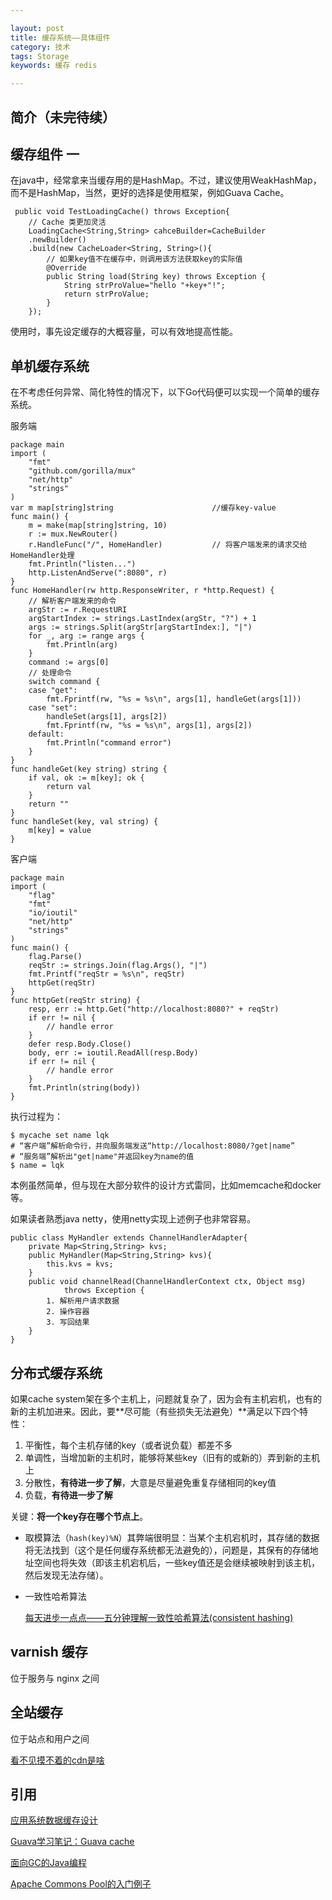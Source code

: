 ```yaml
---

layout: post
title: 缓存系统——具体组件
category: 技术
tags: Storage
keywords: 缓存 redis

---
```


## 简介（未完待续） 



## 缓存组件 一 

在java中，经常拿来当缓存用的是HashMap。不过，建议使用WeakHashMap，而不是HashMap，当然，更好的选择是使用框架，例如Guava Cache。

     public void TestLoadingCache() throws Exception{
        // Cache 类更加灵活
        LoadingCache<String,String> cahceBuilder=CacheBuilder
        .newBuilder()
        .build(new CacheLoader<String, String>(){
            // 如果key值不在缓存中，则调用该方法获取key的实际值
            @Override
            public String load(String key) throws Exception {        
                String strProValue="hello "+key+"!";                
                return strProValue;
            }
        });  
        

使用时，事先设定缓存的大概容量，可以有效地提高性能。      


## 单机缓存系统

在不考虑任何异常、简化特性的情况下，以下Go代码便可以实现一个简单的缓存系统。

服务端

    package main 
    import (
    	"fmt"
    	"github.com/gorilla/mux"
    	"net/http"
    	"strings"
    ) 
    var m map[string]string                      //缓存key-value
    func main() {
       	m = make(map[string]string, 10)
    	r := mux.NewRouter()
    	r.HandleFunc("/", HomeHandler)           // 将客户端发来的请求交给HomeHandler处理
    	fmt.Println("listen...")
    	http.ListenAndServe(":8080", r)
    }    
    func HomeHandler(rw http.ResponseWriter, r *http.Request) {  
        // 解析客户端发来的命令
    	argStr := r.RequestURI
    	argStartIndex := strings.LastIndex(argStr, "?") + 1
    	args := strings.Split(argStr[argStartIndex:], "|")
    	for _, arg := range args {
    		fmt.Println(arg)
    	}
    	command := args[0]
    	// 处理命令
    	switch command {
    	case "get":
    		fmt.Fprintf(rw, "%s = %s\n", args[1], handleGet(args[1]))
    	case "set":
    		handleSet(args[1], args[2])
    		fmt.Fprintf(rw, "%s = %s\n", args[1], args[2])
    	default:
    		fmt.Println("command error")
    	}
    }
    func handleGet(key string) string {
    	if val, ok := m[key]; ok {
    		return val
    	}
    	return ""
    }
    func handleSet(key, val string) {
    	m[key] = value
    }

客户端

    package main   
    import (
    	"flag"
    	"fmt"
    	"io/ioutil"
    	"net/http"
    	"strings"
    )
    func main() {
    	flag.Parse()
    	reqStr := strings.Join(flag.Args(), "|")    
    	fmt.Printf("reqStr = %s\n", reqStr)    
    	httpGet(reqStr)    
    }    
    func httpGet(reqStr string) {
    	resp, err := http.Get("http://localhost:8080?" + reqStr)
    	if err != nil {
    		// handle error
    	}  
    	defer resp.Body.Close()
    	body, err := ioutil.ReadAll(resp.Body)
    	if err != nil {
    		// handle error
    	}  
    	fmt.Println(string(body))
    }
    

执行过程为：

    $ mycache set name lqk
    # “客户端”解析命令行，并向服务端发送“http://localhost:8080/?get|name”
    # “服务端”解析出"get|name"并返回key为name的值
    $ name = lqk
    
本例虽然简单，但与现在大部分软件的设计方式雷同，比如memcache和docker等。

如果读者熟悉java netty，使用netty实现上述例子也非常容易。

    public class MyHandler extends ChannelHandlerAdapter{
        private Map<String,String> kvs;
        public MyHandler(Map<String,String> kvs){
            this.kvs = kvs;
        }
        public void channelRead(ChannelHandlerContext ctx, Object msg)
        		throws Exception {
        	1. 解析用户请求数据
        	2. 操作容器
        	3. 写回结果
        }
    }

## 分布式缓存系统

如果cache system架在多个主机上，问题就复杂了，因为会有主机宕机，也有的新的主机加进来。因此，要**尽可能（有些损失无法避免）**满足以下四个特性：

1. 平衡性，每个主机存储的key（或者说负载）都差不多
2. 单调性，当增加新的主机时，能够将某些key（旧有的或新的）弄到新的主机上
3. 分散性，**有待进一步了解**，大意是尽量避免重复存储相同的key值
4. 负载，**有待进一步了解**

关键：**将一个key存在哪个节点上**。

- 取模算法（`hash(key)%N`）其弊端很明显：当某个主机宕机时，其存储的数据将无法找到（这个是任何缓存系统都无法避免的），问题是，其保有的存储地址空间也将失效（即该主机宕机后，一些key值还是会继续被映射到该主机，然后发现无法存储）。
- 一致性哈希算法

    [每天进步一点点——五分钟理解一致性哈希算法(consistent hashing)][]
    
## varnish 缓存

位于服务与 nginx 之间
    
## 全站缓存

位于站点和用户之间

[看不见摸不着的cdn是啥](http://qiankunli.github.io/2018/03/29/cdn.html)

## 引用

[应用系统数据缓存设计][]

[Guava学习笔记：Guava cache][]

[面向GC的Java编程][]

[Apache Commons Pool的入门例子][]

[应用系统数据缓存设计]: http://www.tuicool.com/articles/nYvy2a
[Guava学习笔记：Guava cache]: http://www.cnblogs.com/peida/p/Guava_Cache.html
[面向GC的Java编程]: http://coolshell.cn/articles/11541.html
[Apache Commons Pool的入门例子]: http://blog.csdn.net/fwing/article/details/5525124
[每天进步一点点——五分钟理解一致性哈希算法(consistent hashing)]: http://blog.csdn.net/cywosp/article/details/23397179
